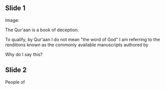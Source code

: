 
## Slide 1
Image:

The Qur'aan is a book of deception.

To qualify, by Qur'aan I do not mean "the word of God"
I am referring to the renditions known as the commonly available manuscripts authored by

Why do I say this?
## Slide 2

People of 